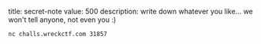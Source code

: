 title: secret-note
value: 500
description: write down whatever you like... we won't tell anyone, not even you :)

`nc challs.wreckctf.com 31857`
